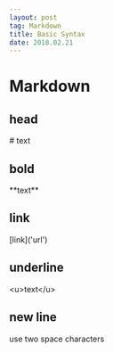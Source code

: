 ```yaml
---
layout: post 
tag: Markdown
title: Basic Syntax
date: 2018.02.21
---
```


# Markdown  
## head  
\# text  
## bold  
\*\*text\*\*  
## link  
\[link\]('url')  
## underline  
\<u\>text\</u\>  
## new line  
use two space characters  
